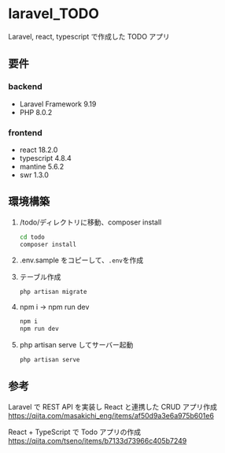 # laravel_TODO

Laravel, react, typescript で作成した TODO アプリ

## 要件

### backend

- Laravel Framework 9.19
- PHP 8.0.2

### frontend

- react 18.2.0
- typescript 4.8.4
- mantine 5.6.2
- swr 1.3.0

## 環境構築

1. /todo/ディレクトリに移動、composer install

   ```bash
   cd todo
   composer install
   ```

2. .env.sample をコピーして、`.env`を作成
3. テーブル作成

   ```bash
   php artisan migrate
   ```

4. npm i → npm run dev

   ```bash
   npm i
   npm run dev
   ```

5. php artisan serve してサーバー起動

   ```bash
   php artisan serve
   ```

## 参考

Laravel で REST API を実装し React と連携した CRUD アプリ作成  
https://qiita.com/masakichi_eng/items/af50d9a3e6a975b601e6

React + TypeScript で Todo アプリの作成  
https://qiita.com/tseno/items/b7133d73966c405b7249
